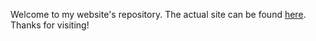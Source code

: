 
Welcome to my website's repository. The actual site can be found [here](https://valalala.github.io). Thanks for visiting!

